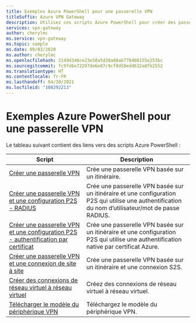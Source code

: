 ```yaml
---
title: Exemples Azure PowerShell pour une passerelle VPN
titleSuffix: Azure VPN Gateway
description: Utilisez ces scripts Azure PowerShell pour créer des passerelles VPN, créer des connexions site à site et de réseau virtuel à réseau virtuel, ainsi que télécharger des modèles d’appareil VPN.
services: vpn-gateway
author: cherylmc
ms.service: vpn-gateway
ms.topic: sample
ms.date: 09/03/2020
ms.author: cherylmc
ms.openlocfilehash: 2149d348ce23e58a5d30a88ab778408155e253bc
ms.sourcegitcommit: fc9fd6e72297de6e87c9cf0d58edd632a8fb2552
ms.translationtype: HT
ms.contentlocale: fr-FR
ms.lasthandoff: 04/30/2021
ms.locfileid: "108292213"
---
```

# <a name="azure-powershell-samples-for-vpn-gateway"></a>Exemples Azure PowerShell pour une passerelle VPN

Le tableau suivant contient des liens vers des scripts Azure PowerShell :

| Script | Description |
|----|----|
| [Créer une passerelle VPN](./scripts/vpn-gateway-sample-create-vpn-gateway-powershell.md) | Crée une passerelle VPN basée sur un itinéraire. |
| [Créer une passerelle VPN et une configuration P2S - RADIUS](./scripts/vpn-gateway-sample-point-to-site-radius-authentication-powershell.md) | Crée une passerelle VPN basée sur un itinéraire et une configuration P2S qui utilise une authentification du nom d’utilisateur/mot de passe RADIUS. |
| [Créer une passerelle VPN et une configuration P2S - authentification par certificat](./scripts/vpn-gateway-sample-point-to-site-certificate-authentication-powershell.md) | Crée une passerelle VPN basée sur un itinéraire et une configuration P2S qui utilise une authentification native par certificat Azure. |
| [Créer une passerelle VPN et une connexion de site à site](./scripts/vpn-gateway-sample-site-to-site-powershell.md) | Crée une passerelle VPN basée sur un itinéraire et une connexion S2S. |
| [Créer des connexions de réseau virtuel à réseau virtuel](./scripts/vpn-gateway-sample-vnet-vnet-powershell.md) | Créez des connexions de réseau virtuel à réseau virtuel. |
| [Télécharger le modèle du périphérique VPN](./scripts/vpn-gateway-sample-site-to-site-download-devicescript-powershell.md) | Téléchargez le modèle du périphérique VPN. |
